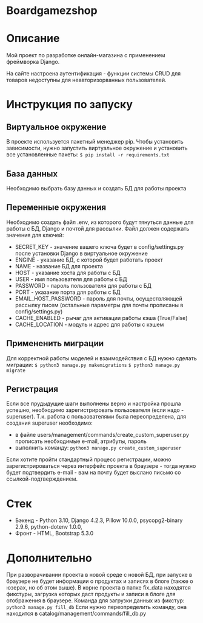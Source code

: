 # Boardgamezshop

# Описание
Мой проект по разработке онлайн-магазина с применением фреймворка Django.

На сайте настроена аутентификация - функции системы CRUD для товаров недоступны для неавторизорванных пользователей.

# Инструкция по запуску

## Виртуальное окружение
В проекте используется пакетный менеджер pip. 
Чтобы установить зависимости, нужно запустить виртуальное окружение и установить все установленные пакеты:
`$ pip install -r requirements.txt`


## База данных
Необходимо выбрать базу данных и создать БД для работы проекта

## Переменные окружения
Необходимо создать файл .env, из которого будут тянуться данные для работы с БД, Django и почтой для рассылки.
Файл должен содержать значения для ключей:
- SECRET_KEY - значение вашего ключа будет в config/settings.py после установки Django в виртуальное окружение
- ENGINE - указание БД, с которой будет работать проект
- NAME - название БД для проекта
- HOST - указание хоста для работы с БД
- USER - имя пользователя для работы с БД
- PASSWORD - пароль пользователя для работы с БД
- PORT - указание порта для работы с БД
- EMAIL_HOST_PASSWORD - пароль для почты, осуществляющей рассылку писем (остальные параметры для почты прописаны в config/settings.py)
- CACHE_ENABLED - рычаг для активации работы кэша (True/False)
- CACHE_LOCATION - модуль и адрес для работы с кэшем

## Примененить миграции
Для корректной работы моделей и взаимодействия с БД нужно сделать миграции: 
`$ python3 manage.py makemigrations`
`$ python3 manage.py migrate`

## Регистрация
Если все прудыдущие шаги выполнены верно и настройка прошла успешно, необходимо зарегистрировать пользователя (если надо - superuser).
Т.к. работа с пользователями была переопределена, для создания superuser необходимо:
- в файле users/management/commands/create_custom_superuser.py прописать необходимые e-mail, атрибуты, пароль
- выполнить команду: `python3 manage.py create_custom_superuser`

Если хотите пройти стандартный процесс регистрации, можно зарегистрироваться через интерфейс проекта в браузере - тогда нужно будет подтвердить e-mail - 
вам на почту будет выслано письмо со ссылкой-подтверждением.

# Стек
- Бэкенд - Python 3.10, Django 4.2.3, Pillow 10.0.0, psycopg2-binary 2.9.6, python-dotenv 1.0.0, 
- Фронт - HTML, Bootstrap 5.3.0

# Дополнительно
При разворачивании проекта в новой среде с новой БД, при запуске в браузере не будет информации о продуктах и записях в блоге
(также о юзерах, но об этом выше).
В корне проекта в папке fix_data находятся фикстуры, загрузка которых даст продукты и записи в блоге для отображения в браузере.
Команда для загрузки данных из фикстур: `python3 manage.py fill_db`
Если нужно переопределить команду, она находится в catalog/management/commands/fill_db.py
